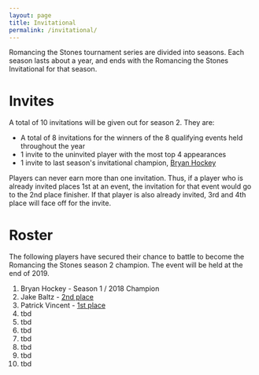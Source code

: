 ```yaml
---
layout: page
title: Invitational
permalink: /invitational/
---
```


Romancing the Stones tournament series are divided into seasons. Each season lasts about
a year, and ends with the Romancing the Stones Invitational for that season.

# Invites

A total of 10 invitations will be given out for season 2. They are:

* A total of 8 invitations for the winners of the 8 qualifying events held throughout the year
* 1 invite to the uninvited player with the most top 4 appearances
* 1 invite to last season's invitational champion, [Bryan Hockey](/assets/images/2019-02-02/2.jpg)

Players can never earn more than one invitation. Thus, if a player who is already invited places
1st at an event, the invitation for that event would go to the 2nd place finisher. If that player
is also already invited, 3rd and 4th place will face off for the invite.

# Roster

The following players have secured their chance to battle to become the Romancing the Stones
season 2 champion. The event will be held at the end of 2019.

1. Bryan Hockey - Season 1 / 2018 Champion
2. Jake Baltz - [2nd place](/results/2019-02-02)
3. Patrick Vincent - [1st place](/results/2019-03-30)
4. tbd
5. tbd
6. tbd
7. tbd
8. tbd
9. tbd
10. tbd
